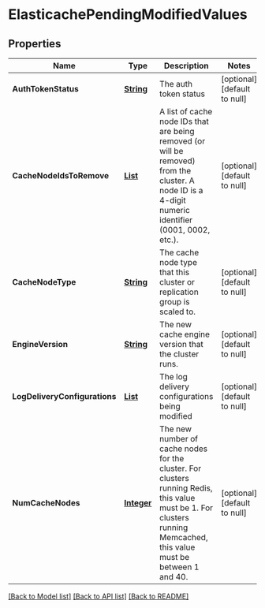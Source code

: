 # ElasticachePendingModifiedValues
## Properties

Name | Type | Description | Notes
------------ | ------------- | ------------- | -------------
**AuthTokenStatus** | [**String**](string.md) | The auth token status | [optional] [default to null]
**CacheNodeIdsToRemove** | [**List**](string.md) | A list of cache node IDs that are being removed (or will be removed) from the cluster. A node ID is a 4-digit numeric identifier (0001, 0002, etc.). | [optional] [default to null]
**CacheNodeType** | [**String**](string.md) | The cache node type that this cluster or replication group is scaled to. | [optional] [default to null]
**EngineVersion** | [**String**](string.md) | The new cache engine version that the cluster runs. | [optional] [default to null]
**LogDeliveryConfigurations** | [**List**](elasticache.PendingLogDeliveryConfiguration.md) | The log delivery configurations being modified | [optional] [default to null]
**NumCacheNodes** | [**Integer**](integer.md) | The new number of cache nodes for the cluster.  For clusters running Redis, this value must be 1. For clusters running Memcached, this value must be between 1 and 40. | [optional] [default to null]

[[Back to Model list]](../README.md#documentation-for-models) [[Back to API list]](../README.md#documentation-for-api-endpoints) [[Back to README]](../README.md)

